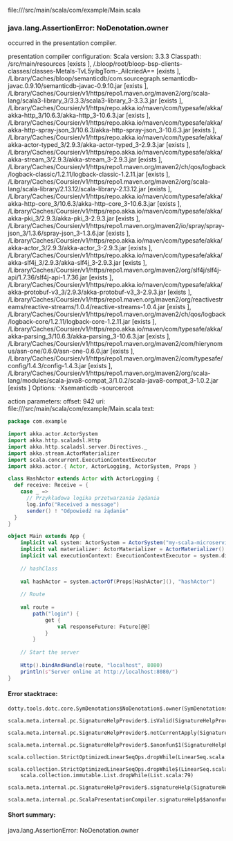 file://<WORKSPACE>/src/main/scala/com/example/Main.scala
### java.lang.AssertionError: NoDenotation.owner

occurred in the presentation compiler.

presentation compiler configuration:
Scala version: 3.3.3
Classpath:
<WORKSPACE>/src/main/resources [exists ], <WORKSPACE>/.bloop/root/bloop-bsp-clients-classes/classes-Metals-TvL5yibgTom-_AiIcriedA== [exists ], <HOME>/Library/Caches/bloop/semanticdb/com.sourcegraph.semanticdb-javac.0.9.10/semanticdb-javac-0.9.10.jar [exists ], <HOME>/Library/Caches/Coursier/v1/https/repo1.maven.org/maven2/org/scala-lang/scala3-library_3/3.3.3/scala3-library_3-3.3.3.jar [exists ], <HOME>/Library/Caches/Coursier/v1/https/repo.akka.io/maven/com/typesafe/akka/akka-http_3/10.6.3/akka-http_3-10.6.3.jar [exists ], <HOME>/Library/Caches/Coursier/v1/https/repo.akka.io/maven/com/typesafe/akka/akka-http-spray-json_3/10.6.3/akka-http-spray-json_3-10.6.3.jar [exists ], <HOME>/Library/Caches/Coursier/v1/https/repo.akka.io/maven/com/typesafe/akka/akka-actor-typed_3/2.9.3/akka-actor-typed_3-2.9.3.jar [exists ], <HOME>/Library/Caches/Coursier/v1/https/repo.akka.io/maven/com/typesafe/akka/akka-stream_3/2.9.3/akka-stream_3-2.9.3.jar [exists ], <HOME>/Library/Caches/Coursier/v1/https/repo1.maven.org/maven2/ch/qos/logback/logback-classic/1.2.11/logback-classic-1.2.11.jar [exists ], <HOME>/Library/Caches/Coursier/v1/https/repo1.maven.org/maven2/org/scala-lang/scala-library/2.13.12/scala-library-2.13.12.jar [exists ], <HOME>/Library/Caches/Coursier/v1/https/repo.akka.io/maven/com/typesafe/akka/akka-http-core_3/10.6.3/akka-http-core_3-10.6.3.jar [exists ], <HOME>/Library/Caches/Coursier/v1/https/repo.akka.io/maven/com/typesafe/akka/akka-pki_3/2.9.3/akka-pki_3-2.9.3.jar [exists ], <HOME>/Library/Caches/Coursier/v1/https/repo1.maven.org/maven2/io/spray/spray-json_3/1.3.6/spray-json_3-1.3.6.jar [exists ], <HOME>/Library/Caches/Coursier/v1/https/repo.akka.io/maven/com/typesafe/akka/akka-actor_3/2.9.3/akka-actor_3-2.9.3.jar [exists ], <HOME>/Library/Caches/Coursier/v1/https/repo.akka.io/maven/com/typesafe/akka/akka-slf4j_3/2.9.3/akka-slf4j_3-2.9.3.jar [exists ], <HOME>/Library/Caches/Coursier/v1/https/repo1.maven.org/maven2/org/slf4j/slf4j-api/1.7.36/slf4j-api-1.7.36.jar [exists ], <HOME>/Library/Caches/Coursier/v1/https/repo.akka.io/maven/com/typesafe/akka/akka-protobuf-v3_3/2.9.3/akka-protobuf-v3_3-2.9.3.jar [exists ], <HOME>/Library/Caches/Coursier/v1/https/repo1.maven.org/maven2/org/reactivestreams/reactive-streams/1.0.4/reactive-streams-1.0.4.jar [exists ], <HOME>/Library/Caches/Coursier/v1/https/repo1.maven.org/maven2/ch/qos/logback/logback-core/1.2.11/logback-core-1.2.11.jar [exists ], <HOME>/Library/Caches/Coursier/v1/https/repo.akka.io/maven/com/typesafe/akka/akka-parsing_3/10.6.3/akka-parsing_3-10.6.3.jar [exists ], <HOME>/Library/Caches/Coursier/v1/https/repo1.maven.org/maven2/com/hierynomus/asn-one/0.6.0/asn-one-0.6.0.jar [exists ], <HOME>/Library/Caches/Coursier/v1/https/repo1.maven.org/maven2/com/typesafe/config/1.4.3/config-1.4.3.jar [exists ], <HOME>/Library/Caches/Coursier/v1/https/repo1.maven.org/maven2/org/scala-lang/modules/scala-java8-compat_3/1.0.2/scala-java8-compat_3-1.0.2.jar [exists ]
Options:
-Xsemanticdb -sourceroot <WORKSPACE>


action parameters:
offset: 942
uri: file://<WORKSPACE>/src/main/scala/com/example/Main.scala
text:
```scala
package com.example

import akka.actor.ActorSystem 
import akka.http.scaladsl.Http 
import akka.http.scaladsl.server.Directives._ 
import akka.stream.ActorMaterializer  
import scala.concurrent.ExecutionContextExecutor  
import akka.actor.{ Actor, ActorLogging, ActorSystem, Props }

class HashActor extends Actor with ActorLogging {
  def receive: Receive = {
    case _ =>
      // Przykładowa logika przetwarzania żądania
      log.info("Received a message")
      sender() ! "Odpowiedź na żądanie" 
  }
}

object Main extends App {   
	implicit val system: ActorSystem = ActorSystem("my-scala-microservice")   
	implicit val materializer: ActorMaterializer = ActorMaterializer()   
	implicit val executionContext: ExecutionContextExecutor = system.dispatcher 
	   
	// hashClass
	
	val hashActor = system.actorOf(Props[HashActor](), "hashActor")
	   
	// Route   
	
	val route = 
		path("login") {
			get {
				val responseFuture: Future[@@]
			}
		}
		      
	// Start the server   
	
	Http().bindAndHandle(route, "localhost", 8080)    
	println(s"Server online at http://localhost:8080/") 
} 
```



#### Error stacktrace:

```
dotty.tools.dotc.core.SymDenotations$NoDenotation$.owner(SymDenotations.scala:2607)
	scala.meta.internal.pc.SignatureHelpProvider$.isValid(SignatureHelpProvider.scala:83)
	scala.meta.internal.pc.SignatureHelpProvider$.notCurrentApply(SignatureHelpProvider.scala:94)
	scala.meta.internal.pc.SignatureHelpProvider$.$anonfun$1(SignatureHelpProvider.scala:48)
	scala.collection.StrictOptimizedLinearSeqOps.dropWhile(LinearSeq.scala:280)
	scala.collection.StrictOptimizedLinearSeqOps.dropWhile$(LinearSeq.scala:278)
	scala.collection.immutable.List.dropWhile(List.scala:79)
	scala.meta.internal.pc.SignatureHelpProvider$.signatureHelp(SignatureHelpProvider.scala:48)
	scala.meta.internal.pc.ScalaPresentationCompiler.signatureHelp$$anonfun$1(ScalaPresentationCompiler.scala:426)
```
#### Short summary: 

java.lang.AssertionError: NoDenotation.owner